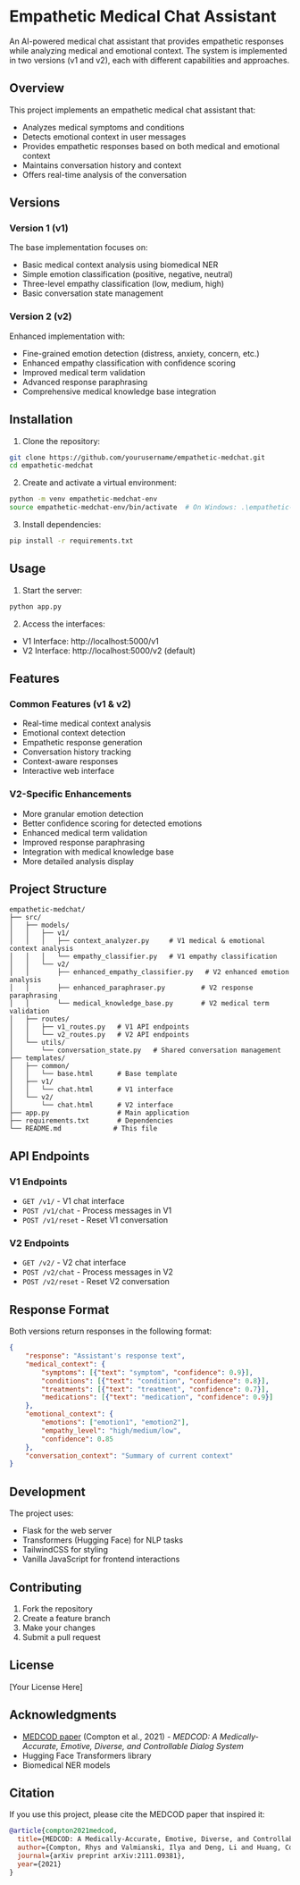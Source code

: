 # Empathetic Medical Chat Assistant

An AI-powered medical chat assistant that provides empathetic responses while analyzing medical and emotional context. The system is implemented in two versions (v1 and v2), each with different capabilities and approaches.

## Overview

This project implements an empathetic medical chat assistant that:
- Analyzes medical symptoms and conditions
- Detects emotional context in user messages
- Provides empathetic responses based on both medical and emotional context
- Maintains conversation history and context
- Offers real-time analysis of the conversation

## Versions

### Version 1 (v1)
The base implementation focuses on:
- Basic medical context analysis using biomedical NER
- Simple emotion classification (positive, negative, neutral)
- Three-level empathy classification (low, medium, high)
- Basic conversation state management

### Version 2 (v2)
Enhanced implementation with:
- Fine-grained emotion detection (distress, anxiety, concern, etc.)
- Enhanced empathy classification with confidence scoring
- Improved medical term validation
- Advanced response paraphrasing
- Comprehensive medical knowledge base integration

## Installation

1. Clone the repository:
```bash
git clone https://github.com/yourusername/empathetic-medchat.git
cd empathetic-medchat
```

2. Create and activate a virtual environment:
```bash
python -m venv empathetic-medchat-env
source empathetic-medchat-env/bin/activate  # On Windows: .\empathetic-medchat-env\Scripts\activate
```

3. Install dependencies:
```bash
pip install -r requirements.txt
```

## Usage

1. Start the server:
```bash
python app.py
```

2. Access the interfaces:
- V1 Interface: http://localhost:5000/v1
- V2 Interface: http://localhost:5000/v2 (default)

## Features

### Common Features (v1 & v2)
- Real-time medical context analysis
- Emotional context detection
- Empathetic response generation
- Conversation history tracking
- Context-aware responses
- Interactive web interface

### V2-Specific Enhancements
- More granular emotion detection
- Better confidence scoring for detected emotions
- Enhanced medical term validation
- Improved response paraphrasing
- Integration with medical knowledge base
- More detailed analysis display

## Project Structure

```
empathetic-medchat/
├── src/
│   ├── models/
│   │   ├── v1/
│   │   │   ├── context_analyzer.py     # V1 medical & emotional context analysis
│   │   │   └── empathy_classifier.py   # V1 empathy classification
│   │   └── v2/
│   │       ├── enhanced_empathy_classifier.py   # V2 enhanced emotion analysis
│   │       ├── enhanced_paraphraser.py         # V2 response paraphrasing
│   │       └── medical_knowledge_base.py       # V2 medical term validation
│   ├── routes/
│   │   ├── v1_routes.py   # V1 API endpoints
│   │   └── v2_routes.py   # V2 API endpoints
│   └── utils/
│       └── conversation_state.py   # Shared conversation management
├── templates/
│   ├── common/
│   │   └── base.html      # Base template
│   ├── v1/
│   │   └── chat.html      # V1 interface
│   └── v2/
│       └── chat.html      # V2 interface
├── app.py                 # Main application
├── requirements.txt       # Dependencies
└── README.md             # This file
```

## API Endpoints

### V1 Endpoints
- `GET /v1/` - V1 chat interface
- `POST /v1/chat` - Process messages in V1
- `POST /v1/reset` - Reset V1 conversation

### V2 Endpoints
- `GET /v2/` - V2 chat interface
- `POST /v2/chat` - Process messages in V2
- `POST /v2/reset` - Reset V2 conversation

## Response Format

Both versions return responses in the following format:
```json
{
    "response": "Assistant's response text",
    "medical_context": {
        "symptoms": [{"text": "symptom", "confidence": 0.9}],
        "conditions": [{"text": "condition", "confidence": 0.8}],
        "treatments": [{"text": "treatment", "confidence": 0.7}],
        "medications": [{"text": "medication", "confidence": 0.9}]
    },
    "emotional_context": {
        "emotions": ["emotion1", "emotion2"],
        "empathy_level": "high/medium/low",
        "confidence": 0.85
    },
    "conversation_context": "Summary of current context"
}
```

## Development

The project uses:
- Flask for the web server
- Transformers (Hugging Face) for NLP tasks
- TailwindCSS for styling
- Vanilla JavaScript for frontend interactions

## Contributing

1. Fork the repository
2. Create a feature branch
3. Make your changes
4. Submit a pull request

## License

[Your License Here]

## Acknowledgments

- [MEDCOD paper](https://arxiv.org/abs/2111.09381) (Compton et al., 2021) - *MEDCOD: A Medically-Accurate, Emotive, Diverse, and Controllable Dialog System*
- Hugging Face Transformers library
- Biomedical NER models

## Citation

If you use this project, please cite the MEDCOD paper that inspired it:

```bibtex
@article{compton2021medcod,
  title={MEDCOD: A Medically-Accurate, Emotive, Diverse, and Controllable Dialog System},
  author={Compton, Rhys and Valmianski, Ilya and Deng, Li and Huang, Costa and Katariya, Namit and Amatriain, Xavier and Kannan, Anitha},
  journal={arXiv preprint arXiv:2111.09381},
  year={2021}
}
``` 